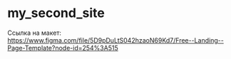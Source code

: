 # my_second_site
Ссылка на макет: https://www.figma.com/file/5D9pDuLtS042hzaoN69Kd7/Free--Landing--Page-Template?node-id=254%3A515
